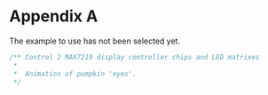 # Appendix A

<link href="css/markdown.css" rel="stylesheet"/>

The example to use has not been selected yet.

```c++
/** Control 2 MAX7219 display controller chips and LED matrixes
 *
 *  Animation of pumpkin 'eyes'.
 */
```
